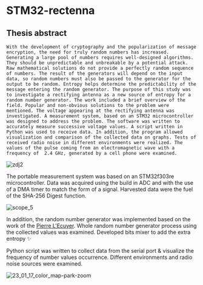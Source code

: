 # STM32-rectenna

## Thesis abstract
`With the development of cryptography and the popularization of message encryption, the need for truly random numbers has increased. Generating a large pool of numbers requires well-designed algorithms. They should be unpredictable and unbreakable by a potential attack. Raw mathematical solutions do not provide a perfectly random sequence of numbers. The result of the generators will depend on the input data, so random numbers must also be passed to the generator for the output to be random. Entropy helps determine the predictability of the message entering the random generator. The purpose of this study was to investigate a rectifying antenna as a new source of entropy for a random number generator. The work included a brief overview of the field. Popular and non-obvious solutions to the problem were mentioned. The voltage appearing at the rectifying antenna was investigated. A measurement system, based on an STM32 microcontroller was designed to address the problem. The software was written to accurately measure successive voltage values. A script written in Python was used to receive data. In addition, the program allowed visualization and comparison of the collected data on graphs. Tests of received radio noise in different environments were realized. The values of the pulse coming from an electromagnetic wave with a frequency of  2.4 GHz, generated by a cell phone were examined. `

![zdj2](https://user-images.githubusercontent.com/95683261/213879524-c59f53b5-1555-454c-bae3-a1c10d1b6707.jpg)


The portable measurement system was based on an STM32f303re microcontroller. Data was acquired using the build in ADC and with the use of a DMA timer to match the form of a signal. Harvested data were the fuel of the SHA-256 Digest function.

![scope_5](https://github.com/pmielech/STM32-rectenna/assets/95683261/fd447871-5697-4b9b-a93b-324772790250)


In addition, the random number generator was implemented based on the work of the [Pierre L'Ecuyer](http://www.iro.umontreal.ca/~lecuyer/myftp/papers/tausme2.ps). Whole random number generator process using the collected values was examined. Developed bits mixer to add the extra entropy ✨


Python script was written to collect data from the serial port & visualize the frequency of number values occurrence. Different environments and radio noise sources were examined.


![23_01_17_color_map-park-zoom](https://user-images.githubusercontent.com/95683261/213879547-5cab42a6-94b4-4b55-9155-5047a69e997e.jpg)
